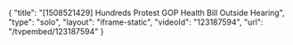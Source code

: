 {
    "title": "[1508521429] Hundreds Protest GOP Health Bill Outside Hearing",
    "type": "solo",
    "layout": "iframe-static",
    "videoId": "123187594",
    "url": "\/tvpembed\/123187594"
}